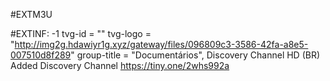 #EXTM3U

#EXTINF: -1 tvg-id = "" tvg-logo = "http://img2g.hdawiyr1g.xyz/gateway/files/096809c3-3586-42fa-a8e5-007510d8f289" group-title = "Documentários", Discovery Channel HD (BR)
Added Discovery Channel
https://tiny.one/2whs992a
